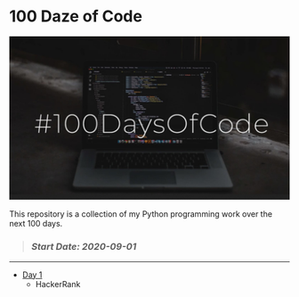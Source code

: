 # 100 Daze of Code

![logo](https://github.com/seraph76/100-Daze-of-Code/blob/master/_resources/screenshot.jpg) 

This repository is a collection of my Python programming work over the next 100 days.

> ### *_Start Date: 2020-09-01_*
---
* [Day 1](https://github.com/seraph76/100-Daze-of-Code/blob/master/Day-01/Day-01.md) 
    * HackerRank 